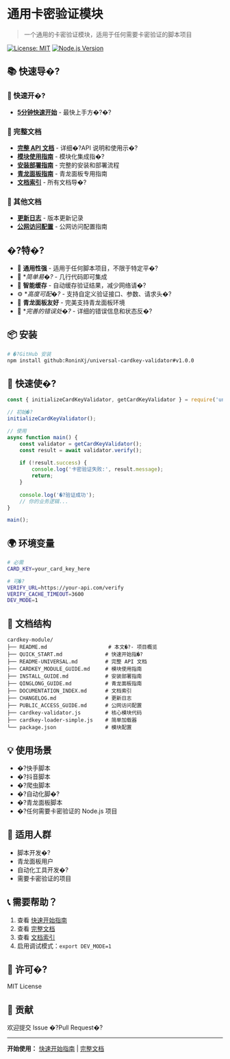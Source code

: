 ﻿# 通用卡密验证模块

> 一个通用的卡密验证模块，适用于任何需要卡密验证的脚本项目

[![License: MIT](https://img.shields.io/badge/License-MIT-yellow.svg)](https://opensource.org/licenses/MIT)
[![Node.js Version](https://img.shields.io/badge/node-%3E%3D12.0.0-brightgreen)](https://nodejs.org/)

## 📚 快速导�?

### 🚀 快速开�?
- **[5分钟快速开始](QUICK_START.md)** - 最快上手方�?�?

### 📖 完整文档
- **[完整 API 文档](README-UNIVERSAL.md)** - 详细�?API 说明和使用示�?
- **[模块使用指南](CARDKEY_MODULE_GUIDE.md)** - 模块化集成指�?
- **[安装部署指南](INSTALL_GUIDE.md)** - 完整的安装和部署流程
- **[青龙面板指南](QINGLONG_GUIDE.md)** - 青龙面板专用指南
- **[文档索引](DOCUMENTATION_INDEX.md)** - 所有文档导�?

### 📝 其他文档
- **[更新日志](CHANGELOG.md)** - 版本更新记录
- **[公网访问配置](PUBLIC_ACCESS_GUIDE.md)** - 公网访问配置指南

## �?特�?

- 🔐 **通用性强** - 适用于任何脚本项目，不限于特定平�?
- 🚀 **简单易�?* - 几行代码即可集成
- 💾 **智能缓存** - 自动缓存验证结果，减少网络请�?
- ⚙️ **高度可配�?* - 支持自定义验证接口、参数、请求头�?
- 🎯 **青龙面板友好** - 完美支持青龙面板环境
- 📝 **完善的错误处�?* - 详细的错误信息和状态反�?

## 📦 安装

```bash
# �?GitHub 安装
npm install github:RoninXj/universal-cardkey-validator#v1.0.0
```

## 🚀 快速使�?

```javascript
const { initializeCardKeyValidator, getCardKeyValidator } = require('universal-cardkey-validator');

// 初始�?
initializeCardKeyValidator();

// 使用
async function main() {
    const validator = getCardKeyValidator();
    const result = await validator.verify();
    
    if (!result.success) {
        console.log('卡密验证失败:', result.message);
        return;
    }
    
    console.log('�?验证成功');
    // 你的业务逻辑...
}

main();
```

## 🌍 环境变量

```bash
# 必需
CARD_KEY=your_card_key_here

# 可�?
VERIFY_URL=https://your-api.com/verify
VERIFY_CACHE_TIMEOUT=3600
DEV_MODE=1
```

## 📖 文档结构

```
cardkey-module/
├── README.md                    # 本文�?- 项目概览
├── QUICK_START.md              # 快速开始指�?
├── README-UNIVERSAL.md         # 完整 API 文档
├── CARDKEY_MODULE_GUIDE.md     # 模块使用指南
├── INSTALL_GUIDE.md            # 安装部署指南
├── QINGLONG_GUIDE.md           # 青龙面板指南
├── DOCUMENTATION_INDEX.md      # 文档索引
├── CHANGELOG.md                # 更新日志
├── PUBLIC_ACCESS_GUIDE.md      # 公网访问配置
├── cardkey-validator.js        # 核心模块代码
├── cardkey-loader-simple.js    # 简单加载器
└── package.json                # 模块配置
```

## 💡 使用场景

- �?快手脚本
- �?抖音脚本
- �?爬虫脚本
- �?自动化脚�?
- �?青龙面板脚本
- �?任何需要卡密验证的 Node.js 项目

## 🎯 适用人群

- 脚本开发�?
- 青龙面板用户
- 自动化工具开发�?
- 需要卡密验证的项目

## 📞 需要帮助？

1. 查看 [快速开始指南](QUICK_START.md)
2. 查看 [完整文档](README-UNIVERSAL.md)
3. 查看 [文档索引](DOCUMENTATION_INDEX.md)
4. 启用调试模式：`export DEV_MODE=1`

## 📄 许可�?

MIT License

## 🤝 贡献

欢迎提交 Issue �?Pull Request�?

---

**开始使用：** [快速开始指南](QUICK_START.md) | [完整文档](README-UNIVERSAL.md)
